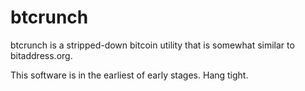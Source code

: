 # btcrunch
btcrunch is a stripped-down bitcoin utility that is somewhat similar to bitaddress.org.

This software is in the earliest of early stages. Hang tight.
